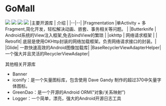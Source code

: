 # GoMall

![](https://github.com/cllh1999/GoMall/blob/master/screenshot/device-2019-08-17-144731.png)
![](https://github.com/cllh1999/GoMall/blob/master/screenshot/device-2019-08-17-144843.png)
![](https://github.com/cllh1999/GoMall/blob/master/screenshot/device-2019-08-17-145420.png)
![](https://github.com/cllh1999/GoMall/blob/master/screenshot/device-2019-08-17-155315.png)
|主要开源库 | 介绍 |
|--|--|
|Fragmentation |单Activity + 多Fragment,简化开发，轻松解决动画、嵌套、事务相关等问题。 |
|Butterknife  | Android系统的View注入框架,免去bindView的繁琐 |
|okhttp  | 网络请求框架 |
| Retrofit| 底层是使用OKHttp封装的网络加载框架。负责网络请求接口的封装。|
|Glide| 一款快速高效的Android图像加载库|
|BaseRecyclerViewAdapterHelper|一个强大并且灵活的RecyclerViewAdapter|

其他相关开源库
- Banner
- iconify：是一个矢量图标库，包含使用 Dave Gandy 制作的超过370中矢量字体图标。
- GreenDao：是一个开源的Android ORM(“对象/关系映射”)
- Logger：一个简单，漂亮，强大的Android开源日志工具
